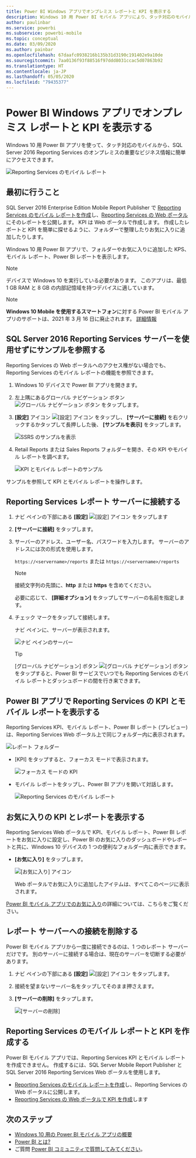 ```yaml
---
title: Power BI Windows アプリでオンプレミス レポートと KPI を表示する
description: Windows 10 用 Power BI モバイル アプリにより、タッチ対応のモバイルからオンプレミスの重要なビジネス情報に簡単にアクセスできるようになります。
author: paulinbar
ms.service: powerbi
ms.subservice: powerbi-mobile
ms.topic: conceptual
ms.date: 03/09/2020
ms.author: painbar
ms.openlocfilehash: 67daafc0938216b135b31d3190c191402e9a10de
ms.sourcegitcommit: 7aa0136f93f88516f97ddd8031ccac5d07863b92
ms.translationtype: HT
ms.contentlocale: ja-JP
ms.lasthandoff: 05/05/2020
ms.locfileid: "79435377"
---
```

# <a name="view-on-premises-reports-and-kpis-in-the-power-bi-windows-app"></a>Power BI Windows アプリでオンプレミス レポートと KPI を表示する
Windows 10 用 Power BI アプリを使って、タッチ対応のモバイルから、SQL Server 2016 Reporting Services のオンプレミスの重要なビジネス情報に簡単にアクセスできます。 

![Reporting Services のモバイル レポート](././media/mobile-app-windows-10-ssrs-kpis-mobile-reports/power-bi-ssrs-mobile-report.png)

## <a name="first-things-first"></a>最初に行うこと
SQL Server 2016 Enterprise Edition Mobile Report Publisher で [Reporting Services のモバイル レポートを作成](https://msdn.microsoft.com/library/mt652547.aspx)し、[Reporting Services の Web ポータル](https://msdn.microsoft.com/library/mt637133.aspx)にそのレポートを公開します。 KPI は Web ポータルで作成します。 作成したレポートと KPI を簡単に探せるように、フォルダーで整理したりお気に入りに追加したりします。 

Windows 10 用 Power BI アプリで、フォルダーやお気に入りに追加した KPS、モバイル レポート、Power BI レポートを表示します。 

> [!NOTE]
> デバイスで Windows 10 を実行している必要があります。 このアプリは、最低 1 GB RAM と 8 GB の内部記憶域を持つデバイスに適しています。

>[!NOTE]
>**Windows 10 Mobile を使用するスマートフォン**に対する Power BI モバイル アプリのサポートは、2021 年 3 月 16 日に廃止されます。 [詳細情報](https://go.microsoft.com/fwlink/?linkid=2121400)

## <a name="explore-samples-without-a-sql-server-2016-reporting-services-server"></a>SQL Server 2016 Reporting Services サーバーを使用せずにサンプルを参照する
Reporting Services の Web ポータルへのアクセス権がない場合でも、Reporting Services のモバイル レポートの機能を参照できます。

1. Windows 10 デバイスで Power BI アプリを開きます。
2. 左上隅にあるグローバル ナビゲーション ボタン ![グローバル ナビゲーション ボタン](././media/mobile-app-windows-10-ssrs-kpis-mobile-reports/powerbi_windows10_options_icon.png) をタップします。
3. **[設定]** アイコン ![[設定] アイコン](./././media/mobile-app-windows-10-ssrs-kpis-mobile-reports/power-bi-settings-icon.png) をタップし、 **[サーバーに接続]** を右クリックするかタップして長押しした後、 **[サンプルを表示]** をタップします。
   
   ![SSRS のサンプルを表示](./media/mobile-app-windows-10-ssrs-kpis-mobile-reports/power-bi-win10-connect-ssrs-samples.png)
4. Retail Reports または Sales Reports フォルダーを開き、その KPI やモバイル レポートを調べます。
   
   ![KPI とモバイル レポートのサンプル](./media/mobile-app-windows-10-ssrs-kpis-mobile-reports/power-bi-win10-ssrs-sample-kpis.png)

サンプルを参照して KPI とモバイル レポートを操作します。

## <a name="connect-to-a-reporting-services-report-server"></a>Reporting Services レポート サーバーに接続する
1. ナビ ペインの下部にある **[設定]** ![[設定] アイコン](./././media/mobile-app-windows-10-ssrs-kpis-mobile-reports/power-bi-settings-icon.png) をタップします
2. **[サーバーに接続]** をタップします。
3. サーバーのアドレス、ユーザー名、パスワードを入力します。 サーバーのアドレスには次の形式を使用します。
   
     `https://<servername>/reports` または `https://<servername>/reports`
   
   > [!NOTE]
   > 接続文字列の先頭に、**http** または **https** を含めてください。
   > 
   > 
   
    必要に応じて、 **[詳細オプション]** をタップしてサーバーの名前を指定します。
4. チェック マークをタップして接続します。 
   
   ナビ ペインに、サーバーが表示されます。
   
   ![ナビ ペインのサーバー](./media/mobile-app-windows-10-ssrs-kpis-mobile-reports/power-bi-ssrs-mobile-report-server.png)
   
   >[!TIP]
   >[グローバル ナビゲーション] ボタン ![[グローバル ナビゲーション] ボタン](././media/mobile-app-windows-10-ssrs-kpis-mobile-reports/powerbi_windows10_options_icon.png) をタップすると、Power BI サービスでいつでも Reporting Services のモバイル レポートとダッシュボードの間を行き来できます。 
   > 

## <a name="view-reporting-services-kpis-and-mobile-reports-in-the-power-bi-app"></a>Power BI アプリで Reporting Services の KPI とモバイル レポートを表示する
Reporting Services KPI、モバイル レポート、Power BI レポート (プレビュー) は、Reporting Services Web ポータル上で同じフォルダー内に表示されます。

![レポート フォルダー](./media/mobile-app-windows-10-ssrs-kpis-mobile-reports/power-bi-ssrs-mobile-report-folders.png)

* [KPI] をタップすると、フォーカス モードで表示されます。
  
    ![フォーカス モードの KPI](./media/mobile-app-windows-10-ssrs-kpis-mobile-reports/power-bi-ssrs-mobile-report-kpis.png)
* モバイル レポートをタップし、Power BI アプリを開いて対話します。
  
    ![Reporting Services のモバイル レポート](././media/mobile-app-windows-10-ssrs-kpis-mobile-reports/power-bi-ssrs-mobile-report.png)

## <a name="view-your-favorite-kpis-and-reports"></a>お気に入りの KPI とレポートを表示する
Reporting Services Web ポータルで KPI、モバイル レポート、Power BI レポートをお気に入りに設定し、Power BI のお気に入りのダッシュボードやレポートと共に、Windows 10 デバイスの 1 つの便利なフォルダー内に表示できます。

* **[お気に入り]** をタップします。
  
   ![[お気に入り] アイコン](./media/mobile-app-windows-10-ssrs-kpis-mobile-reports/power-bi-ssrs-mobile-report-favorite-menu.png)
  
   Web ポータルでお気に入りに追加したアイテムは、すべてこのページに表示されます。
  
[Power BI モバイル アプリでのお気に入り](mobile-apps-favorites.md)の詳細については、こちらをご覧ください。

## <a name="remove-a-connection-to-a-report-server"></a>レポート サーバーへの接続を削除する
Power BI モバイル アプリから一度に接続できるのは、1 つのレポート サーバーだけです。 別のサーバーに接続する場合は、現在のサーバーを切断する必要があります。

1. ナビ ペインの下部にある **[設定]** ![[設定] アイコン](./././media/mobile-app-windows-10-ssrs-kpis-mobile-reports/power-bi-settings-icon.png) をタップします。
2. 接続を望まないサーバー名をタップしてそのまま押さえます。
3. **[サーバーの削除]** をタップします。
   
    ![[サーバーの削除]](./media/mobile-app-windows-10-ssrs-kpis-mobile-reports/power-bi-windows-10-ssrs-remove-server-menu.png)

## <a name="create-reporting-services-mobile-reports-and-kpis"></a>Reporting Services のモバイル レポートと KPI を作成する
Power BI モバイル アプリでは、Reporting Services KPI とモバイル レポートを作成できません。 作成するには、SQL Server Mobile Report Publisher と SQL Server 2016 Reporting Services Web ポータルを使用します。

* [Reporting Services のモバイル レポートを作成](https://msdn.microsoft.com/library/mt652547.aspx)し、Reporting Services の Web ポータルに公開します。
* [Reporting Services の Web ポータルで KPI を作成](https://msdn.microsoft.com/library/mt683632.aspx)します

## <a name="next-steps"></a>次のステップ
* [Windows 10 用の Power BI モバイル アプリの概要](mobile-windows-10-phone-app-get-started.md)  
* [Power BI とは?](../../fundamentals/power-bi-overview.md)  
* ご質問 [Power BI コミュニティで質問してみてください](https://community.powerbi.com/)。

